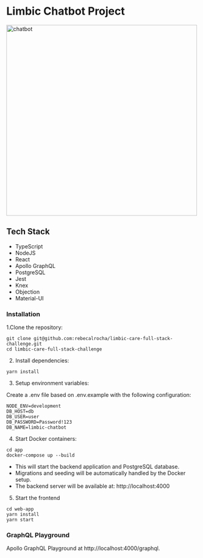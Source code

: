 # Limbic Chatbot Project

<img src="https://github.com/user-attachments/assets/58f7fe38-9c48-418c-b978-58e73603f1fd" alt="chatbot" width="500">

## Tech Stack
- TypeScript
- NodeJS
- React
- Apollo GraphQL
- PostgreSQL
- Jest
- Knex
- Objection
- Material-UI

### Installation

1.Clone the repository:
```
git clone git@github.com:rebecalrocha/limbic-care-full-stack-challenge.git
cd limbic-care-full-stack-challenge
```
2. Install dependencies:
```
yarn install
```

3. Setup environment variables:

Create a .env file based on .env.example with the following configuration:

```
NODE_ENV=development
DB_HOST=db
DB_USER=user
DB_PASSWORD=Password!123
DB_NAME=limbic-chatbot
```

4. Start Docker containers:
```
cd app
docker-compose up --build
```
- This will start the backend application and PostgreSQL database. 
- Migrations and seeding will be automatically handled by the Docker setup.
- The backend server will be available at: http://localhost:4000

5. Start the frontend 

```
cd web-app
yarn install
yarn start
```

### GraphQL Playground

Apollo GraphQL Playground at http://localhost:4000/graphql.

